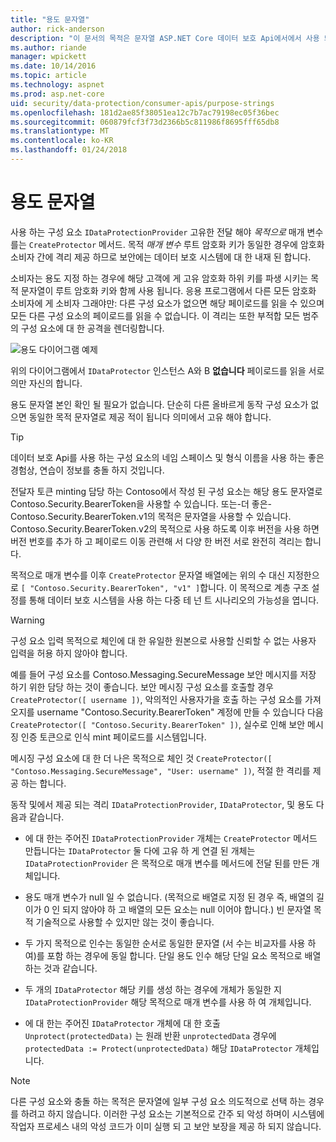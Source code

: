 ```yaml
---
title: "용도 문자열"
author: rick-anderson
description: "이 문서의 목적은 문자열 ASP.NET Core 데이터 보호 Api에서에서 사용 되는 방법을 자세히 설명 합니다."
ms.author: riande
manager: wpickett
ms.date: 10/14/2016
ms.topic: article
ms.technology: aspnet
ms.prod: asp.net-core
uid: security/data-protection/consumer-apis/purpose-strings
ms.openlocfilehash: 181d2ae85f38051ea12c7b7ac79198ec05f36bec
ms.sourcegitcommit: 060879fcf3f73d2366b5c811986f8695fff65db8
ms.translationtype: MT
ms.contentlocale: ko-KR
ms.lasthandoff: 01/24/2018
---
```

# <a name="purpose-strings"></a>용도 문자열

<a name="data-protection-consumer-apis-purposes"></a>

사용 하는 구성 요소 `IDataProtectionProvider` 고유한 전달 해야 *목적으로* 매개 변수를는 `CreateProtector` 메서드. 목적 *매개 변수* 루트 암호화 키가 동일한 경우에 암호화 소비자 간에 격리 제공 하므로 보안에는 데이터 보호 시스템에 대 한 내재 된 합니다.

소비자는 용도 지정 하는 경우에 해당 고객에 게 고유 암호화 하위 키를 파생 시키는 목적 문자열이 루트 암호화 키와 함께 사용 됩니다. 응용 프로그램에서 다른 모든 암호화 소비자에 게 소비자 그래야만: 다른 구성 요소가 없으면 해당 페이로드를 읽을 수 있으며 모든 다른 구성 요소의 페이로드를 읽을 수 없습니다. 이 격리는 또한 부적합 모든 범주의 구성 요소에 대 한 공격을 렌더링합니다.

![용도 다이어그램 예제](purpose-strings/_static/purposes.png)

위의 다이어그램에서 `IDataProtector` 인스턴스 A와 B **없습니다** 페이로드를 읽을 서로의만 자신의 합니다.

용도 문자열 본인 확인 될 필요가 없습니다. 단순히 다른 올바르게 동작 구성 요소가 없으면 동일한 목적 문자열로 제공 적이 됩니다 의미에서 고유 해야 합니다.

>[!TIP]
> 데이터 보호 Api를 사용 하는 구성 요소의 네임 스페이스 및 형식 이름을 사용 하는 좋은 경험상, 연습이 정보를 충돌 하지 것입니다.
>
>전달자 토큰 minting 담당 하는 Contoso에서 작성 된 구성 요소는 해당 용도 문자열로 Contoso.Security.BearerToken을 사용할 수 있습니다. 또는-더 좋은-Contoso.Security.BearerToken.v1의 목적은 문자열을 사용할 수 있습니다. Contoso.Security.BearerToken.v2의 목적으로 사용 하도록 이후 버전을 사용 하면 버전 번호를 추가 하 고 페이로드 이동 관련해 서 다양 한 버전 서로 완전히 격리는 합니다.

목적으로 매개 변수를 이후 `CreateProtector` 문자열 배열에는 위의 수 대신 지정한으로 `[ "Contoso.Security.BearerToken", "v1" ]`합니다. 이 목적으로 계층 구조 설정를 통해 데이터 보호 시스템을 사용 하는 다중 테 넌 트 시나리오의 가능성을 엽니다.

<a name="data-protection-contoso-purpose"></a>

>[!WARNING]
> 구성 요소 입력 목적으로 체인에 대 한 유일한 원본으로 사용할 신뢰할 수 없는 사용자 입력을 허용 하지 않아야 합니다.
>
>예를 들어 구성 요소를 Contoso.Messaging.SecureMessage 보안 메시지를 저장 하기 위한 담당 하는 것이 좋습니다. 보안 메시징 구성 요소를 호출할 경우 `CreateProtector([ username ])`, 악의적인 사용자가을 호출 하는 구성 요소를 가져오지를 username "Contoso.Security.BearerToken" 계정에 만들 수 있습니다 다음 `CreateProtector([ "Contoso.Security.BearerToken" ])`, 실수로 인해 보안 메시징 인증 토큰으로 인식 mint 페이로드를 시스템입니다.
>
>메시징 구성 요소에 대 한 더 나은 목적으로 체인 것 `CreateProtector([ "Contoso.Messaging.SecureMessage", "User: username" ])`, 적절 한 격리를 제공 하는 합니다.

동작 및에서 제공 되는 격리 `IDataProtectionProvider`, `IDataProtector`, 및 용도 다음과 같습니다.

* 에 대 한는 주어진 `IDataProtectionProvider` 개체는 `CreateProtector` 메서드 만듭니다는 `IDataProtector` 둘 다에 고유 하 게 연결 된 개체는 `IDataProtectionProvider` 은 목적으로 매개 변수를 메서드에 전달 된를 만든 개체입니다.

* 용도 매개 변수가 null 일 수 없습니다. (목적으로 배열로 지정 된 경우 즉, 배열의 길이가 0 인 되지 않아야 하 고 배열의 모든 요소는 null 이어야 합니다.) 빈 문자열 목적 기술적으로 사용할 수 있지만 않는 것이 좋습니다.

* 두 가지 목적으로 인수는 동일한 순서로 동일한 문자열 (서 수는 비교자를 사용 하 여)를 포함 하는 경우에 동일 합니다. 단일 용도 인수 해당 단일 요소 목적으로 배열 하는 것과 같습니다.

* 두 개의 `IDataProtector` 해당 키를 생성 하는 경우에 개체가 동일한 지 `IDataProtectionProvider` 해당 목적으로 매개 변수를 사용 하 여 개체입니다.

* 에 대 한는 주어진 `IDataProtector` 개체에 대 한 호출 `Unprotect(protectedData)` 는 원래 반환 `unprotectedData` 경우에 `protectedData := Protect(unprotectedData)` 해당 `IDataProtector` 개체입니다.

> [!NOTE]
> 다른 구성 요소와 충돌 하는 목적은 문자열에 일부 구성 요소 의도적으로 선택 하는 경우를 하려고 하지 않습니다. 이러한 구성 요소는 기본적으로 간주 되 악성 하며이 시스템에 작업자 프로세스 내의 악성 코드가 이미 실행 되 고 보안 보장을 제공 하 되지 않습니다.
